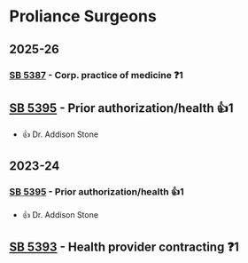 # Proliance Surgeons
## 2025-26

### [SB 5387](/bill/2025-26/sb/5387/) - Corp. practice of medicine   ❓1

## [SB 5395](/bill/2025-26/sb/5395/) - Prior authorization/health 👍1  
* 👍 Dr. Addison Stone

## 2023-24

### [SB 5395](/bill/2023-24/sb/5395/) - Prior authorization/health 👍1  
* 👍 Dr. Addison Stone

## [SB 5393](/bill/2023-24/sb/5393/) - Health provider contracting   ❓1
